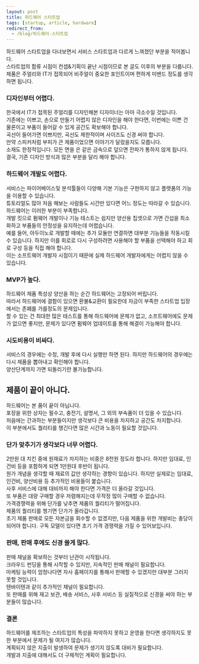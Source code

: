 ```yaml
---
layout: post
title: 하드웨어 스타트업
tags: [startup, article, hardware]
redirect_from:
  - /blog/하드웨어-스타트업
---
```

하드웨어 스타트업을 다녀보면서 서비스 스타트업과 다르게 느껴졌던 부분을 적어봅니다.  
스타트업의 합류 시점이 컨셉&기획이 끝난 시점이므로 본 글도 이후의 부분을 다룹니다.  
제품은 주얼리와 IT가 접목되어 비주얼이 중요한 포인트이며 편하게 미밴드 정도를 생각하면 됩니다.

### 디자인부터 어렵다.
한국에서 IT가 접목된 주얼리를 디자인해본 디자이너는 아마 극소수일 것입니다.  
기존에는 이쁘고, 손으로 만들기 어렵지 않은 디자인을 해야 한다면, 이번에는 이쁜 건 물론이고 부품이 들어갈 수 있게 공간도 확보해야 합니다.  
곡선이 들어가면 이쁘지만, 곡선도 제한적이며 사이즈도 신경 써야 합니다.  
만약 스피커처럼 부피가 큰 제품이었으면 이야기가 달랐을지도 모릅니다.  
소재도 한정적입니다. 모든 면을 은 같은 금속으로 덮으면 전파가 통하지 않게 됩니다.  
결국, 기존 디자인 방식과 많은 부분을 달리 해야 합니다.  


### 하드웨어 개발도 어렵다.
서비스는 파이어베이스및 분석툴들이 다양해 기본 기능은 구현하지 않고 플랫폼의 기능을 이용할 수 있습니다.  
튜토리얼도 많아 처음 해보는 사람들도 시간만 있다면 어느 정도는 따라갈 수 있습니다. 하드웨어는 이러한 부분이 부족합니다.  
개발 킷으로 펌웨어 개발이나 기능 테스트는 쉽지만 양산용 칩셋으로 가면 간섭을 최소화하고 부품들의 안정성을 유지하는데 어렵습니다.  
예를 들어, 아두이노로 개발할 때에는 추가 모듈만 연결하면 대부분 기능들을 작동시킬 수 있습니다. 하지만 이를 회로로 다시 구성하려면 사용해야 할 부품을 선택해야 하고 회로 구성 등을 직접 해야 합니다.  
이는 소프트웨어 개발자 시점이기 때문에 실제 하드웨어 개발자에게는 어렵지 않을 수 있습니다.  


### MVP가 높다.
하드웨어 제품 특성상 양산을 하는 순간 하드웨어는 고정되어 버립니다.  
따라서 하드웨어에 결함이 있으면 환불&교환이 필요한데 자금이 부족한 스타트업 입장에서는 존폐를 가를정도의 문제입니다.  
할 수 있는 건 최대한 많은 테스트를 통해 하드웨어에 문제가 없고, 소프트웨어에도 문제가 없으면 좋지만, 문제가 있다면 펌웨어 업데이트를 통해 해결이 가능해야 합니다.  


### 시도비용이 비싸다.
서비스의 경우에는 수정, 개발 후에 다시 실행만 하면 된다. 하지만 하드웨어의 경우에는 다시 제품을 뽑아내고 확인해야 합니다.  
양산단계까지 가면 되돌리기란 불가능합니다.  


##  제품이 끝이 아니다.
하드웨어는 본 품이 끝이 아닙니다.  
포장을 위한 상자는 필수고, 충전기, 설명서, 그 외의 부속품이 더 있을 수 있습니다.  
처음에는 간과하는 부분들이지만 생각보다 큰 비용을 차지하고 공간도 차지합니다.  
이 부분에서도 퀄리티를 챙긴다면 많은 시간과 노동이 필요할 것입니다.  


### 단가 맞추기가 생각보다 너무 어렵다.
2만원 대 치킨 중에 원재료가 차지하는 비중은 8천원 정도라 합니다. 하지만 임대료, 인건비 등을 포함하게 되면 1만원대 후반이 됩니다.  
원가 개념을 생각할 때 재료의 값만 생각하는 경향이 있습니다. 하지만 실제로는 임대료, 인건비, 양산비용 등 추가적인 비용들이 붙습니다.  
사후 서비스에 대해 대비까지 해야 한다면 가격은 더 올라갈 것입니다.  
또 부품은 대량 구매할 경우 저렴해지는데 무작정 많이 구매할 수 없습니다.  
가격경쟁력을 위해 단가를 낮추면 제품의 퀄리티가 떨어집니다.  
제품의 퀄리티를 챙기면 단가가 올라갑니다.  
초기 제품 판매로 모든 자본금을 회수할 수 없겠지만, 다음 제품을 위한 개발비는 충당이 되어야 합니다.
구독 모델이 있다면 초기 가격 경쟁력을 가질 수 있어보입니다.  


### 판매, 판매 후에도 신경 쓸게 많다.
판매 채널을 확보하는 것부터 난관이 시작됩니다.  
크라우드 펀딩을 통해 시작할 수 있지만, 지속적인 판매 채널이 필요합니다.  
마케팅 능력이 엄청나다면 자사 홈페이지를 통해서 판매할 수 있겠지만 대부분 그러지 못할 것입니다.  
텐바이텐과 같이 추가적인 채널이 필요합니다.  
또 판매를 위해 재고 보관, 배송 서비스, 사후 서비스 등 실질적으로 신경을 써야 하는 부분들이 많습니다.   


### 결론
하드웨어를 제조하는 스타트업의 특성을 파악하지 못하고 운영을 한다면 생각하지도 못한 부분에서 문제가 될 여지가 많습니다.  
계획되지 않은 지출이 발생하여 문제가 생기지 않도록 대비가 필요합니다.  
개발과 지출에 대해서도 더 구체적인 계획이 필요합니다.  
